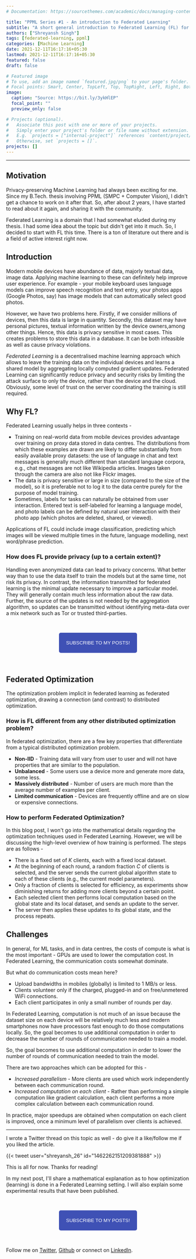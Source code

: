```yaml
---
# Documentation: https://sourcethemes.com/academic/docs/managing-content/

title: "PPML Series #1 - An introduction to Federated Learning"
subtitle: "A short general introduction to Federated Learning (FL) for folks interested in privacy-preserving machine learning (PPML)."
authors: ["Shreyansh Singh"]
tags: [federated-learning, ppml]
categories: [Machine Learning]
date: 2021-12-11T16:17:16+05:30
lastmod: 2021-12-11T16:17:16+05:30
featured: false
draft: false

# Featured image
# To use, add an image named `featured.jpg/png` to your page's folder.
# Focal points: Smart, Center, TopLeft, Top, TopRight, Left, Right, BottomLeft, Bottom, BottomRight.
image:
  caption: "Source: https://bit.ly/3ykHlEP"
  focal_point: ""
  preview_only: false

# Projects (optional).
#   Associate this post with one or more of your projects.
#   Simply enter your project's folder or file name without extension.
#   E.g. `projects = ["internal-project"]` references `content/project/deep-learning/index.md`.
#   Otherwise, set `projects = []`.
projects: []
---
```


-------

## Motivation

Privacy-preserving Machine Learning had always been exciting for me. Since my B.Tech. thesis involving PPML (SMPC + Computer Vision), I didn't get a chance to work on it after that. So, after about 2 years, I have started to read about it again, and sharing it with the community.

Federated Learning is a domain that I had somewhat eluded during my thesis. I had some idea about the topic but didn't get into it much. So, I decided to start with FL this time. There is a ton of literature out there and is a field of active interest right now.

## Introduction
Modern mobile devices have abundance of data, majorly textual data, image data. Applying machine learning to these can definitely help improve user experience. For example - your mobile keyboard uses language models can improve speech recognition and text entry, your photos apps (Google Photos, say) has image models that can automatically select good photos.

However, we have two problems here. Firstly, if we consider millions of devices, then this data is large in quantity. Secondly, this dataset may have personal pictures, textual information written by the device owners,among other things.  Hence, this data is privacy sensitive in most cases. This creates problems to store this data in a database. It can be both infeasible as well as cause privacy violations. 

*Federated Learning* is a decentralised machine learning approach which allows to leave the training data on the individual devices and learns a shared model by aggregating locally computed gradient updates. Federated Learning can significantly reduce privacy and security risks by limiting the attack surface to only the device, rather than the device and the cloud. Obviously, some level of trust on the server coordinating the training is still required.

## Why FL?

Federated Learning usually helps in three contexts - 

- Training on real-world data from mobile devices provides advantage over training on proxy data stored in data centres. The distributions from which these examples are drawn are likely to differ substantially from easily available proxy datasets: the use of language in chat and text messages is generally much different than standard language corpora, e.g., chat messages are not like Wikipedia articles. Images taken through the camera are also not like Flickr images.
- The  data is privacy sensitive or large in size (compared to the size of the model), so it is preferable not to log it to the data centre purely for the purpose of model training.
- Sometimes, labels for tasks can naturally be obtained from user interaction. Entered text is self-labeled for learning a language model, and photo labels can be defined by natural user interaction with their photo app (which photos are deleted, shared, or viewed).

Applications of FL could include image classification, predicting which images will be viewed multiple times in the future, language modelling, next word/phrase prediction.

### How does FL provide privacy (up to a certain extent)?

Handling even anonymized data can lead to privacy concerns. What better way than to use the data itself to train the models but at the same time, not risk its privacy. In contrast, the information transmitted for federated learning is the minimal update necessary to improve a particular model. They will generally contain much less information about the raw data. Further, the source of the updates is not needed by the aggregation algorithm, so updates can be transmitted without identifying meta-data over a mix network such as Tor or trusted third-parties.

&nbsp;

<script type="text/javascript" src="//downloads.mailchimp.com/js/signup-forms/popup/unique-methods/embed.js" data-dojo-config="usePlainJson: true, isDebug: false"></script>

<!-- <button style="background-color: #70ab17; color: #1770AB" id="openpopup">Subscribe to my posts!</button> -->
<div class="button_cont" align="center"><button id="openpopup" class="example_a">Subscribe to my posts!</button></div>

<style>
    .example_a {
        color: #fff !important;
        text-transform: uppercase;
        text-decoration: none;
        background: #3f51b5;
        padding: 20px;
        border-radius: 5px;
        cursor: pointer;
        display: inline-block;
        border: none;
        transition: all 0.4s ease 0s;
    }

    .example_a:hover {
        background: #434343;
        letter-spacing: 1px;
        -webkit-box-shadow: 0px 5px 40px -10px rgba(0,0,0,0.57);
        -moz-box-shadow: 0px 5px 40px -10px rgba(0,0,0,0.57);
        box-shadow: 5px 40px -10px rgba(0,0,0,0.57);
        transition: all 0.4s ease 0s;
    }
</style>


<script type="text/javascript">

function showMailingPopUp() {
    window.dojoRequire(["mojo/signup-forms/Loader"], function(L) { L.start({"baseUrl":"mc.us4.list-manage.com","uuid":"0b10ac14f50d7f4e7d11cf26a","lid":"667a1bb3da","uniqueMethods":true}) })

    document.cookie = "MCPopupClosed=;path=/;expires=Thu, 01 Jan 1970 00:00:00 UTC";
}

document.getElementById("openpopup").onclick = function() {showMailingPopUp()};

</script>

&nbsp;  

<script data-name="BMC-Widget" data-cfasync="false" src="https://cdnjs.buymeacoffee.com/1.0.0/widget.prod.min.js" data-id="shreyanshsingh" data-description="Support me on Buy me a coffee!" data-message="" data-color="#FF5F5F" data-position="Right" data-x_margin="18" data-y_margin="18"></script>


## Federated Optimization

The optimization problem implicit in federated learning as federated optimization, drawing a connection (and contrast) to distributed optimization.

### How is FL different from any other distributed optimization problem?

In federated optimization, there are a few key properties that differentiate from a typical distributed optimization problem.

- **Non-IID** - Training data will vary from user to user and will not have properties that are similar to the population.
- **Unbalanced** - Some users use a device more and generate more data, some less.
- **Massively distributed** - Number of users are much more than the average number of examples per client.
- **Limited communication** - Devices are frequently offline and are on slow or expensive connections.

### How to perform Federated Optimization?

In this blog post, I won't go into the mathematical details regarding the optimization techniques used in Federated Learning. However, we will be discussing the high-level overview of how training is performed. The steps are as follows - 

- There is a fixed set of *K* clients, each with a fixed local dataset.
- At the beginning of each round, a random fraction *C* of clients is selected, and the server sends the current global algorithm state to each of these clients (e.g., the current model parameters). 
- Only a fraction of clients is selected for efficiency, as experiments show diminishing returns for adding more clients beyond a certain point. 
- Each selected client then performs local computation based on the global state and its local dataset, and sends an update to the server. 
- The server then applies these updates to its global state, and the process repeats.


## Challenges

In general, for ML tasks, and in data centres, the costs of compute is what is the most important - GPUs are used to lower the computation cost.
In Federated Learning, the communication costs somewhat dominate. 

But what do communication costs mean here?

- Upload bandwidths in mobiles (globally) is limited to 1 MB/s or less. 
- Clients volunteer only if the charged, plugged-in and on free/unmetered WiFi connections.
- Each client participates in only a small number of rounds per day. 

In Federated Learning, computation is not much of an issue because the dataset size on each device will be relatively much less and modern smartphones now have processors fast enough to do those computations locally. So, the goal becomes to use additional computation in order to decrease the number of rounds of communication needed to train a model.

So, the goal becomes to use additional computation in order to lower the number of rounds of communication needed to train the model.

There are two approaches which can be adopted for this -
- *Increased parallelism* -  More clients are used which work independently between each communication round.
- *Increased computation on each client* - Rather than performing a simple computation like gradient calculation, each client performs a more complex calculation between each communication round.

In practice, major speedups are obtained when computation on each client is improved, once a minimum level of parallelism over clients is achieved.

-------

I wrote a Twitter thread on this topic as well - do give it a like/follow me if you liked the article. 

{{< tweet user="shreyansh_26" id="1462262151209381888" >}}

This is all for now. Thanks for reading!

In my next post, I'll share a mathematical explanation as to how optimization (learning) is done in a Federated Learning setting. I will also explain some experimental results that have been published.

&nbsp;

<script type="text/javascript" src="//downloads.mailchimp.com/js/signup-forms/popup/unique-methods/embed.js" data-dojo-config="usePlainJson: true, isDebug: false"></script>

<!-- <button style="background-color: #70ab17; color: #1770AB" id="openpopup">Subscribe to my posts!</button> -->
<div class="button_cont" align="center"><button id="openpopup" class="example_a">Subscribe to my posts!</button></div>

<style>
    .example_a {
        color: #fff !important;
        text-transform: uppercase;
        text-decoration: none;
        background: #3f51b5;
        padding: 20px;
        border-radius: 5px;
        cursor: pointer;
        display: inline-block;
        border: none;
        transition: all 0.4s ease 0s;
    }

    .example_a:hover {
        background: #434343;
        letter-spacing: 1px;
        -webkit-box-shadow: 0px 5px 40px -10px rgba(0,0,0,0.57);
        -moz-box-shadow: 0px 5px 40px -10px rgba(0,0,0,0.57);
        box-shadow: 5px 40px -10px rgba(0,0,0,0.57);
        transition: all 0.4s ease 0s;
    }
</style>


<script type="text/javascript">

function showMailingPopUp() {
    window.dojoRequire(["mojo/signup-forms/Loader"], function(L) { L.start({"baseUrl":"mc.us4.list-manage.com","uuid":"0b10ac14f50d7f4e7d11cf26a","lid":"667a1bb3da","uniqueMethods":true}) })

    document.cookie = "MCPopupClosed=;path=/;expires=Thu, 01 Jan 1970 00:00:00 UTC";
}

document.getElementById("openpopup").onclick = function() {showMailingPopUp()};

</script>

&nbsp;  

<script data-name="BMC-Widget" data-cfasync="false" src="https://cdnjs.buymeacoffee.com/1.0.0/widget.prod.min.js" data-id="shreyanshsingh" data-description="Support me on Buy me a coffee!" data-message="" data-color="#FF5F5F" data-position="Right" data-x_margin="18" data-y_margin="18"></script>

Follow me on [Twitter](https://twitter.com/shreyansh_26), [Github](https://github.com/shreyansh26) or connect on [LinkedIn](https://www.linkedin.com/in/shreyansh26/).
